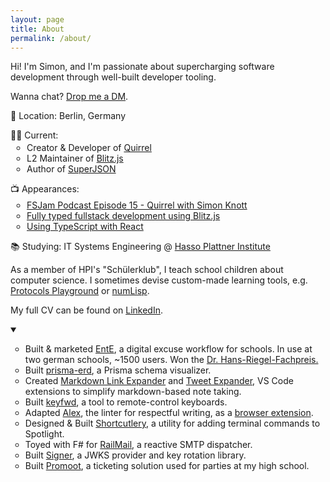```yaml
---
layout: page
title: About
permalink: /about/
---
```


Hi! I'm Simon, and I'm passionate about supercharging software development through well-built developer tooling.

Wanna chat? <a href="https://twitter.com/skn0tt">Drop me a DM</a>.

📍 Location: Berlin, Germany

<section>
🧑‍💻 Current:
  <ul style="margin-top: 0.2em; list-style-type: circle; padding-inline-start: 26px;">
    <li>Creator & Developer of <a href="https://quirrel.dev">Quirrel</a></li>
    <li>L2 Maintainer of <a href="https://blitzjs.com">Blitz.js</a></li>
    <li>Author of <a href="https://github.com/blitzjs/superjson">SuperJSON</a></li>
  </ul>
</section>

<section>
📺 Appearances:
  <ul style="margin-top: 0.2em; list-style-type: circle; padding-inline-start: 26px;">
    <li><a href="/articles/FSJam-Podcast.html">FSJam Podcast Episode 15 - Quirrel with Simon Knott</a></li>
    <li><a href="/articles/Fully-typed-Fullstack-Development.html">Fully typed fullstack development using Blitz.js</a></li>
    <li><a href="/articles/Using-TypeScript-with-React.html">Using TypeScript with React</a></li>
  </ul>
</section>

<section>
<p>
📚 Studying: IT Systems Engineering @ <a href="https://hpi.de">Hasso Plattner Institute</a>
</p>
</section>

<section>
As a member of HPI's "Schülerklub", I teach school children about computer science.
I sometimes devise custom-made learning tools, e.g. <a href="https://github.com/skn0tt/protocols-playground">Protocols Playground</a> or <a href="https://github.com/Skn0tt/numLisp">numLisp</a>.
</section>

<section>
<p>
My full CV can be found on <a href="https://www.linkedin.com/in/alkiseyyup/">LinkedIn</a>.
</p>
</section>

<details class="description" open>
  <summary  data-open="Other Projects" data-close="Other Projects"></summary>

  <ul style="list-style-type: circle;">
    <li>Built & marketed <a href="https://ente.app">EntE</a>, a digital excuse workflow for schools. In use at two german schools, ~1500 users. Won the <a href="https://www.uni-bonn.de/neues/232-2018">Dr. Hans-Riegel-Fachpreis.</a></li>
    <li>Built <a href="https://prisma-erd.simonknott.de">prisma-erd</a>, a Prisma schema visualizer.</li>
    <li>Created <a href="https://github.com/Skn0tt/markdown-link-expander">Markdown Link Expander</a> and <a href="https://github.com/Skn0tt/markdown-tweet-expander">Tweet Expander</a>, VS Code extensions to simplify markdown-based note taking.</li>
    <li>Built <a href="https://keyfwd.simonknott.de">keyfwd</a>, a tool to remote-control keyboards.</li>
    <li>Adapted <a href="https://github.com/get-alex/alex">Alex</a>, the linter for respectful writing, as a <a href="https://github.com/Skn0tt/alex-browser-extension">browser extension</a>.</li>
    <li>Designed & Built <a href="https://shortcutlery.simonknott.de">Shortcutlery</a>, a utility for adding terminal commands to 
    Spotlight.</li>
    <li>Toyed with F# for <a href="https://github.com/Skn0tt/RailMail">RailMail</a>, a reactive SMTP dispatcher.</li>
    <li>Built <a href="https://github.com/Skn0tt/signer">Signer</a>, a JWKS provider and key rotation library.</li>
    <li>Built <a href="https://github.com/Skn0tt/Promoot">Promoot</a>, a ticketing solution used for parties at my high school.</li>
  </ul>
</details>
